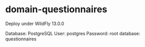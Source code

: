 # domain-questionnaires

Deploy under WildFly 13.0.0

Database: PostgreSQL
User: postgres
Password: root
database: questionnaires
